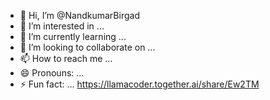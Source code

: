 - 👋 Hi, I’m @NandkumarBirgad
- 👀 I’m interested in ...
- 🌱 I’m currently learning ...
- 💞️ I’m looking to collaborate on ...
- 📫 How to reach me ...
- 😄 Pronouns: ...
- ⚡ Fun fact: ...
https://llamacoder.together.ai/share/Ew2TM
<!---
NandkumarBirgad/NandkumarBirgad is a ✨ special ✨ repository because its `README.md` (this file) appears on your GitHub profile.
You can click the Preview link to take a look at your changes.
--->
